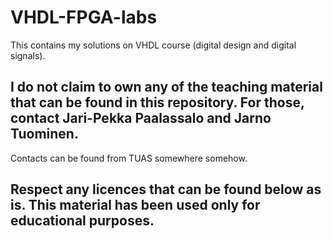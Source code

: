 # VHDL-FPGA-labs


This contains my solutions on VHDL course (digital design and digital signals).

## I do not claim to own any of the teaching material that can be found in this repository. For those, contact Jari-Pekka Paalassalo and Jarno Tuominen.

Contacts can be found from TUAS somewhere somehow.

## Respect any licences that can be found below as is. This material has been used only for educational purposes.
